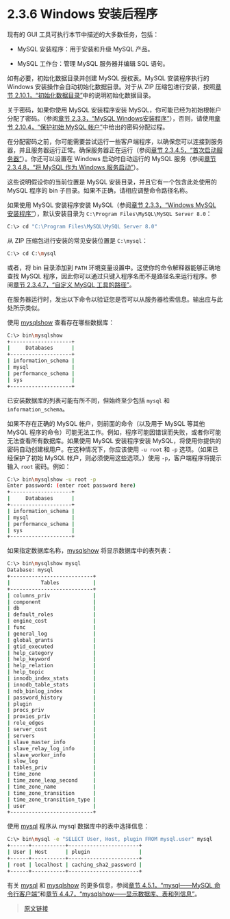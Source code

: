 # 2.3.6 Windows 安装后程序

现有的 GUI 工具可执行本节中描述的大多数任务，包括：

- MySQL 安装程序：用于安装和升级 MySQL 产品。

- MySQL 工作台：管理 MySQL 服务器并编辑 SQL 语句。

如有必要，初始化数据目录并创建 MySQL 授权表。MySQL 安装程序执行的 Windows 安装操作会自动初始化数据目录。对于从 ZIP 压缩包进行安装，按照[章节 2.10.1，“初始化数据目录”](/2/2.10/2.10.1/data-directory-initialization.html)中的说明初始化数据目录。

关于密码，如果你使用 MySQL 安装程序安装 MySQL，你可能已经为初始根帐户分配了密码。（参阅[章节 2.3.3，“MySQL Windows安装程序”](/2/2.3/2.3.3/mysql-installer.html)），否则，请使用[章节 2.10.4，“保护初始 MySQL 帐户”](/2/2.10/2.10.4/default-privileges.html)中给出的密码分配过程。

在分配密码之前，你可能需要尝试运行一些客户端程序，以确保您可以连接到服务器，并且服务器运行正常。确保服务器正在运行（参阅[章节 2.3.4.5，“首次启动服务器”](/2/2.3/2.3.4/2.3.4.5/windows-server-first-start.html)）。你还可以设置在 Windows 启动时自动运行的 MySQL 服务（参阅[章节 2.3.4.8，“将 MySQL 作为 Windows 服务启动”](/2/2.3/2.3.4/2.3.4.8/windows-start-service.html)）。

这些说明假设你的当前位置是 MySQL 安装目录，并且它有一个包含此处使用的 MySQL 程序的 bin 子目录。如果不正确，请相应调整命令路径名称。

如果使用 MySQL 安装程序安装 MySQL（参阅[章节 2.3.3，“Windows MySQL 安装程序”](/2/2.3/2.3.3/mysql-installer.html)），默认安装目录为 `C:\Program Files\MySQL\MySQL Server 8.0`：

```bash
C:\> cd "C:\Program Files\MySQL\MySQL Server 8.0"
```

从 ZIP 压缩包进行安装的常见安装位置是 `C:\mysql`：

```bash
C:\> cd C:\mysql
```

或者，将 bin 目录添加到 `PATH` 环境变量设置中。这使你的命令解释器能够正确地查找 MySQL 程序，因此你可以通过只键入程序名而不是路径名来运行程序。参阅[章节 2.3.4.7，“自定义 MySQL 工具的路径”](/2/2.3/2.3.4/2.3.4.7/mysql-installation-windows-path.html)。

在服务器运行时，发出以下命令以验证您是否可以从服务器检索信息。输出应与此处所示类似。

使用 [mysqlshow](/4/4.5/4.5.7/mysqlshow.html) 查看存在哪些数据库：

```bash
C:\> bin\mysqlshow
+--------------------+
|     Databases      |
+--------------------+
| information_schema |
| mysql              |
| performance_schema |
| sys                |
+--------------------+
```

已安装数据库的列表可能有所不同，但始终至少包括 `mysql` 和 `information_schema`。

如果不存在正确的 MySQL 帐户，则前面的命令（以及用于 MySQL 等其他 MySQL 程序的命令）可能无法工作。例如，程序可能因错误而失败，或者你可能无法查看所有数据库。如果使用 MySQL 安装程序安装 MySQL，将使用你提供的密码自动创建根用户。在这种情况下，你应该使用 `-u root` 和 `-p` 选项。（如果已经保护了初始 MySQL 帐户，则必须使用这些选项。）使用 `-p`，客户端程序将提示输入 `root` 密码。例如：

```bash
C:\> bin\mysqlshow -u root -p
Enter password: (enter root password here)
+--------------------+
|     Databases      |
+--------------------+
| information_schema |
| mysql              |
| performance_schema |
| sys                |
+--------------------+
```

如果指定数据库名称，[mysqlshow](/4/4.5/4.5.7/mysqlshow.html) 将显示数据库中的表列表：

```bash
C:\> bin\mysqlshow mysql
Database: mysql
+---------------------------+
|          Tables           |
+---------------------------+
| columns_priv              |
| component                 |
| db                        |
| default_roles             |
| engine_cost               |
| func                      |
| general_log               |
| global_grants             |
| gtid_executed             |
| help_category             |
| help_keyword              |
| help_relation             |
| help_topic                |
| innodb_index_stats        |
| innodb_table_stats        |
| ndb_binlog_index          |
| password_history          |
| plugin                    |
| procs_priv                |
| proxies_priv              |
| role_edges                |
| server_cost               |
| servers                   |
| slave_master_info         |
| slave_relay_log_info      |
| slave_worker_info         |
| slow_log                  |
| tables_priv               |
| time_zone                 |
| time_zone_leap_second     |
| time_zone_name            |
| time_zone_transition      |
| time_zone_transition_type |
| user                      |
+---------------------------+
```

使用 [mysql](/4/4.5/4.5.1/mysql.html) 程序从 mysql 数据库中的表中选择信息：

```bash
C:\> bin\mysql -e "SELECT User, Host, plugin FROM mysql.user" mysql
+------+-----------+-----------------------+
| User | Host      | plugin                |
+------+-----------+-----------------------+
| root | localhost | caching_sha2_password |
+------+-----------+-----------------------+
```

有关 [mysql](/4/4.5/4.5.1/mysql.html) 和 [mysqlshow](/4/4.5/4.5.7/mysqlshow.html) 的更多信息，参阅[章节 4.5.1，“mysql——MySQL 命令行客户端”](/4/4.5/4.5.1/mysql.html)和[章节 4.4.7，“mysqlshow——显示数据库、表和列信息”](/4/4.5/4.5.7/mysqlshow.html)。

> [原文链接](https://dev.mysql.com/doc/refman/8.0/en/windows-postinstallation.html)
